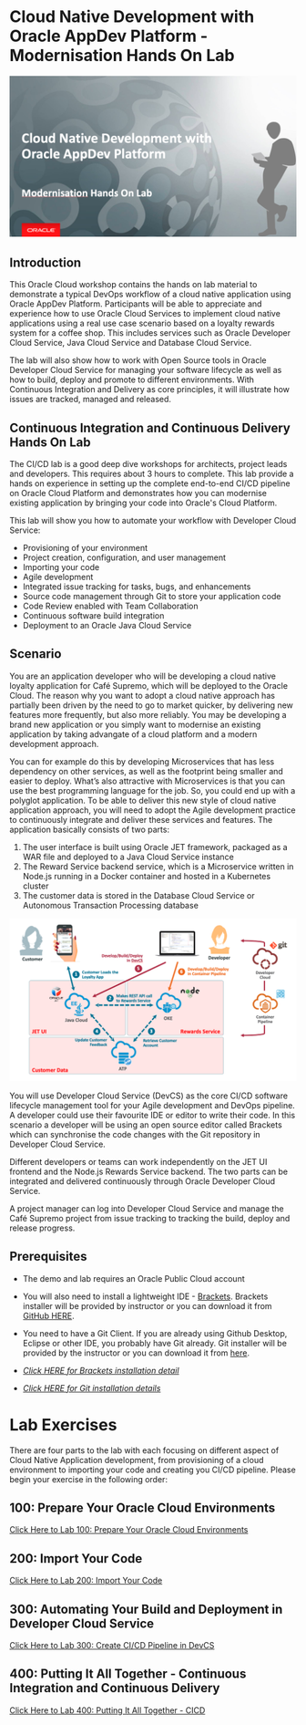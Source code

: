 
# Cloud Native Development with Oracle AppDev Platform - Modernisation Hands On Lab

![](images/header01.png)

## Introduction

This Oracle Cloud workshop contains the hands on lab material to demonstrate a typical DevOps workflow of a cloud native application using Oracle AppDev Platform. Participants will be able to appreciate and experience how to use Oracle Cloud Services to implement cloud native applications using a real use case scenario based on a loyalty rewards system for a coffee shop. This includes services such as Oracle Developer Cloud Service, Java Cloud Service and Database Cloud Service.

The lab will also show how to work with Open Source tools in Oracle Developer Cloud Service for managing your software lifecycle as well as how to build, deploy and promote to different environments. With Continuous Integration and Delivery as core principles, it will illustrate how issues are tracked, managed and released.


## Continuous Integration and Continuous Delivery Hands On Lab

The CI/CD lab is a good deep dive workshops for architects, project leads and developers. This requires about 3 hours to complete. This lab provide a hands on experience in setting up the complete end-to-end CI/CD pipeline on Oracle Cloud Platform and demonstrates how you can modernise existing application by bringing your code into Oracle's Cloud Platform.

This lab will show you how to automate your workflow with Developer Cloud Service:

*	Provisioning of your environment
* Project creation, configuration, and user management
* Importing your code
*	Agile development
*	Integrated issue tracking for tasks, bugs, and enhancements
*	Source code management through Git to store your application code
*	Code Review enabled with Team Collaboration
*	Continuous software build integration
*	Deployment to an Oracle Java Cloud Service



## Scenario

You are an application developer who will be developing a cloud native loyalty application for Café Supremo, which will be deployed to the Oracle Cloud. The reason why you want to adopt a cloud native approach has partially been driven by the need to go to market quicker, by delivering new features more frequently, but also more reliably. You may be developing a brand new application or you simply want to modernise an existing application by taking advangate of a cloud platform and a modern development approach.

You can for example do this by developing Microservices that has less dependency on other services, as well as the footprint being smaller and easier to deploy. What’s also attractive with Microservices is that you can use the best programming language for the job. So, you could end up with a polyglot application. To be able to deliver this new style of cloud native application approach, you will need to adopt the Agile development practice to continuously integrate and deliver these services and features. The application basically consists of two parts:

1. The user interface is built using Oracle JET framework, packaged as a WAR file and deployed to a Java Cloud Service instance
2. The Reward Service backend service, which is a Microservice written in Node.js running in a Docker container and hosted in a Kubernetes cluster
3. The customer data is stored in the Database Cloud Service or Autonomous Transaction Processing database


![](images/architecture.png)

You will use Developer Cloud Service (DevCS) as the core CI/CD software lifecycle management tool for your Agile development and DevOps pipeline. A developer could use their favourite IDE or editor to write their code. In this scenario a developer will be using an open source editor called Brackets which can synchronise the code changes with the Git repository in Developer Cloud Service.

Different developers or teams can work independently on the JET UI frontend and the Node.js Rewards Service backend. The two parts can be integrated and delivered continuously through Oracle Developer Cloud Service.

A project manager can log into Developer Cloud Service and manage the Café Supremo project from issue tracking to tracking the build, deploy and release progress.


## Prerequisites ##

- The demo and lab requires an Oracle Public Cloud account
- You will also need to install a lightweight IDE - [Brackets](http://brackets.io/). Brackets installer will be provided by instructor or you can download it from [GitHub HERE](https://github.com/adobe/brackets/releases).  
- You need to have a Git Client. If you are already using Github Desktop, Eclipse or other IDE, you probably have Git already. Git installer will be provided by the instructor or you can download it from [here](https://git-scm.com/downloads).

- *[Click HERE for Brackets installation detail](BRACKETSinstall.md)*
- *[Click HERE for Git installation details](GITCLIENTinstall.md)*


# Lab Exercises

There are four parts to the lab with each focusing on different aspect of Cloud Native Application development, from provisioning of a cloud environment to importing your code and creating you CI/CD pipeline. Please begin your exercise in the following order:

## 100: Prepare Your Oracle Cloud Environments

[Click Here to Lab 100: Prepare Your Oracle Cloud Environments](100-PREPARElab.md)


## 200: Import Your Code

[Click Here to Lab 200: Import Your Code](200-IMPORTlab.md)


## 300: Automating Your Build and Deployment in Developer Cloud Service

[Click Here to Lab 300: Create CI/CD Pipeline in DevCS](300-DEVCSlab.md)


## 400: Putting It All Together - Continuous Integration and Continuous Delivery

[Click Here to Lab 400: Putting It All Together - CICD](400-CICDlab.md)

